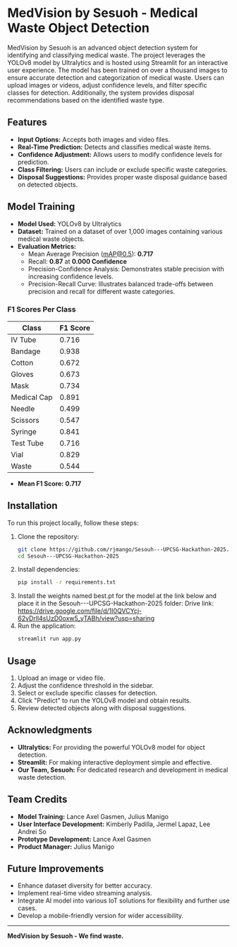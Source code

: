 # MedVision by Sesuoh - Medical Waste Object Detection

MedVision by Sesuoh is an advanced object detection system for identifying and classifying medical waste. The project leverages the YOLOv8 model by Ultralytics and is hosted using Streamlit for an interactive user experience. The model has been trained on over a thousand images to ensure accurate detection and categorization of medical waste. Users can upload images or videos, adjust confidence levels, and filter specific classes for detection. Additionally, the system provides disposal recommendations based on the identified waste type.

## Features
- **Input Options:** Accepts both images and video files.
- **Real-Time Prediction:** Detects and classifies medical waste items.
- **Confidence Adjustment:** Allows users to modify confidence levels for prediction.
- **Class Filtering:** Users can include or exclude specific waste categories.
- **Disposal Suggestions:** Provides proper waste disposal guidance based on detected objects.

## Model Training
- **Model Used:** YOLOv8 by Ultralytics
- **Dataset:** Trained on a dataset of over 1,000 images containing various medical waste objects.
- **Evaluation Metrics:**
  - Mean Average Precision (mAP@0.5): **0.717**
  - Recall: **0.87** at **0.000 Confidence**
  - Precision-Confidence Analysis: Demonstrates stable precision with increasing confidence levels.
  - Precision-Recall Curve: Illustrates balanced trade-offs between precision and recall for different waste categories.
  
### F1 Scores Per Class
| Class         | F1 Score |
|--------------|---------|
| IV Tube      | 0.716   |
| Bandage      | 0.938   |
| Cotton       | 0.672   |
| Gloves       | 0.673   |
| Mask         | 0.734   |
| Medical Cap  | 0.891   |
| Needle       | 0.499   |
| Scissors     | 0.547   |
| Syringe      | 0.841   |
| Test Tube    | 0.716   |
| Vial         | 0.829   |
| Waste        | 0.544   |

- **Mean F1 Score:** **0.717**

## Installation
To run this project locally, follow these steps:

1. Clone the repository:
   ```bash
   git clone https://github.com/rjmango/Sesouh---UPCSG-Hackathon-2025.git
   cd Sesouh---UPCSG-Hackathon-2025
   ```
2. Install dependencies:
   ```bash
   pip install -r requirements.txt
   ```
3. Install the weights named best.pt for the model at the link below and place it in the Sesouh---UPCSG-Hackathon-2025 folder:
   Drive link:
   https://drive.google.com/file/d/1I0QVCYcj-62vDrll4sUzD0oxw5_yTABh/view?usp=sharing
5. Run the application:
   ```bash
   streamlit run app.py
   ```
   

## Usage
1. Upload an image or video file.
2. Adjust the confidence threshold in the sidebar.
3. Select or exclude specific classes for detection.
4. Click "Predict" to run the YOLOv8 model and obtain results.
5. Review detected objects along with disposal suggestions.

## Acknowledgments
- **Ultralytics:** For providing the powerful YOLOv8 model for object detection.
- **Streamlit:** For making interactive deployment simple and effective.
- **Our Team, Sesuoh:** For dedicated research and development in medical waste detection.

## Team Credits
- **Model Training:** Lance Axel Gasmen, Julius Manigo  
- **User Interface Development:** Kimberly Padilla, Jermel Lapaz, Lee Andrei So  
- **Prototype Development:** Lance Axel Gasmen  
- **Product Manager:** Julius Manigo  

## Future Improvements
- Enhance dataset diversity for better accuracy.
- Implement real-time video streaming analysis.
- Integrate AI model into various IoT solutions for flexibility and further use cases.
- Develop a mobile-friendly version for wider accessibility.

---
**MedVision by Sesuoh - We find waste.**


